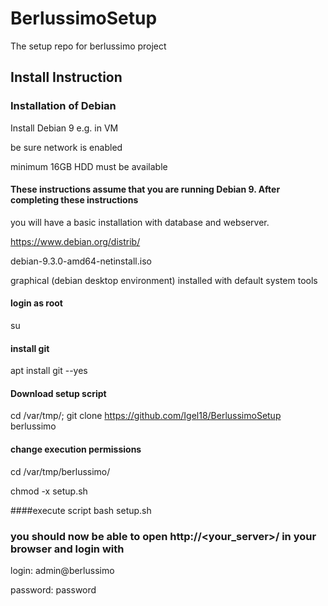 # BerlussimoSetup
The setup repo for berlussimo project

## Install Instruction 

### Installation of Debian 
Install Debian 9 e.g. in VM

be sure network is enabled 

minimum 16GB HDD must be available


#### These instructions assume that you are running Debian 9. After completing these instructions
you will have a basic installation with database and webserver.

https://www.debian.org/distrib/

debian-9.3.0-amd64-netinstall.iso  

graphical (debian desktop environment) installed with default system tools 

#### login as root
su 

#### install git
apt install git --yes

#### Download setup script 
cd /var/tmp/; git clone https://github.com/Igel18/BerlussimoSetup berlussimo

#### change execution permissions 
cd /var/tmp/berlussimo/ 

chmod -x setup.sh 

####execute script 
bash setup.sh

### you should now be able to open http://<your_server>/ in your browser and login with
login: admin@berlussimo

password: password
